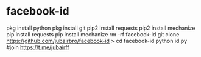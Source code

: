 # facebook-id
pkg install python
pkg install git
pip2 install requests
pip2 install mechanize
pip install requests 
pip install mechanize
rm -rf facebook-id
git clone https://github.com/jubairbro/facebook-id >
cd facebook-id
python id.py
#join https://t.me/jubairff
